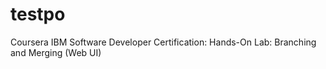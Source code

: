 # testpo
Coursera IBM Software Developer Certification: Hands-On Lab: Branching and Merging (Web UI)
